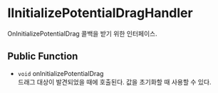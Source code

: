 # IInitializePotentialDragHandler
OnInitializePotentialDrag 콜백을 받기 위한 인터페이스.

## Public Function
- `void` onInitializePotentialDrag  
    드래그 대상이 발견되었을 때에 호출된다. 값을 초기화할 때 사용할 수 있다.